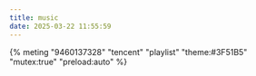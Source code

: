 ```yaml
---
title: music
date: 2025-03-22 11:55:59
---
```


{% meting "9460137328" "tencent" "playlist" "theme:#3F51B5" "mutex:true" "preload:auto" %}